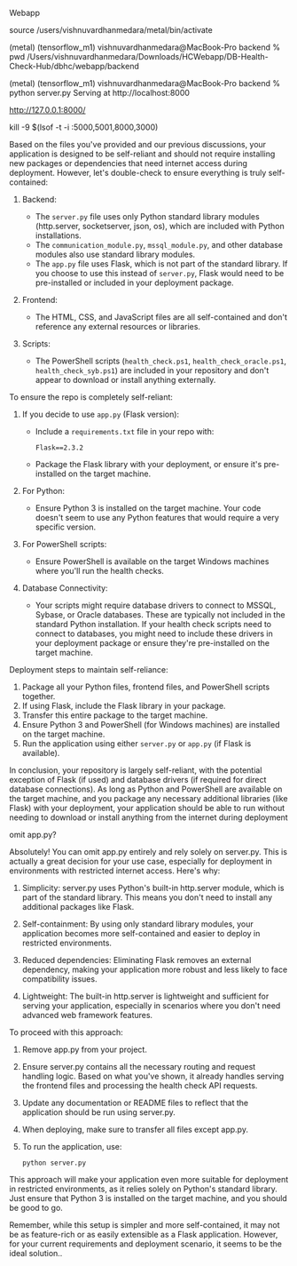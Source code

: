 Webapp


source /users/vishnuvardhanmedara/metal/bin/activate


(metal) (tensorflow_m1) vishnuvardhanmedara@MacBook-Pro backend % pwd
/Users/vishnuvardhanmedara/Downloads/HCWebapp/DB-Health-Check-Hub/dbhc/webapp/backend

(metal) (tensorflow_m1) vishnuvardhanmedara@MacBook-Pro backend % python server.py
Serving at http://localhost:8000



http://127.0.0.1:8000/

kill -9 $(lsof -t -i :5000,5001,8000,3000)


Based on the files you've provided and our previous discussions, your application is designed to be self-reliant and should not require installing new packages or dependencies that need internet access during deployment. However, let's double-check to ensure everything is truly self-contained:

1. Backend:
   - The `server.py` file uses only Python standard library modules (http.server, socketserver, json, os), which are included with Python installations.
   - The `communication_module.py`, `mssql_module.py`, and other database modules also use standard library modules.
   - The `app.py` file uses Flask, which is not part of the standard library. If you choose to use this instead of `server.py`, Flask would need to be pre-installed or included in your deployment package.

2. Frontend:
   - The HTML, CSS, and JavaScript files are all self-contained and don't reference any external resources or libraries.

3. Scripts:
   - The PowerShell scripts (`health_check.ps1`, `health_check_oracle.ps1`, `health_check_syb.ps1`) are included in your repository and don't appear to download or install anything externally.

To ensure the repo is completely self-reliant:

1. If you decide to use `app.py` (Flask version):
   - Include a `requirements.txt` file in your repo with:
     ```
     Flask==2.3.2
     ```
   - Package the Flask library with your deployment, or ensure it's pre-installed on the target machine.

2. For Python:
   - Ensure Python 3 is installed on the target machine. Your code doesn't seem to use any Python features that would require a very specific version.

3. For PowerShell scripts:
   - Ensure PowerShell is available on the target Windows machines where you'll run the health checks.

4. Database Connectivity:
   - Your scripts might require database drivers to connect to MSSQL, Sybase, or Oracle databases. These are typically not included in the standard Python installation. If your health check scripts need to connect to databases, you might need to include these drivers in your deployment package or ensure they're pre-installed on the target machine.

Deployment steps to maintain self-reliance:

1. Package all your Python files, frontend files, and PowerShell scripts together.
2. If using Flask, include the Flask library in your package.
3. Transfer this entire package to the target machine.
4. Ensure Python 3 and PowerShell (for Windows machines) are installed on the target machine.
5. Run the application using either `server.py` or `app.py` (if Flask is available).

In conclusion, your repository is largely self-reliant, with the potential exception of Flask (if used) and database drivers (if required for direct database connections). As long as Python and PowerShell are available on the target machine, and you package any necessary additional libraries (like Flask) with your deployment, your application should be able to run without needing to download or install anything from the internet during deployment




omit app.py? 

Absolutely! You can omit app.py entirely and rely solely on server.py. This is actually a great decision for your use case, especially for deployment in environments with restricted internet access. Here's why:

1. Simplicity: server.py uses Python's built-in http.server module, which is part of the standard library. This means you don't need to install any additional packages like Flask.

2. Self-containment: By using only standard library modules, your application becomes more self-contained and easier to deploy in restricted environments.

3. Reduced dependencies: Eliminating Flask removes an external dependency, making your application more robust and less likely to face compatibility issues.

4. Lightweight: The built-in http.server is lightweight and sufficient for serving your application, especially in scenarios where you don't need advanced web framework features.

To proceed with this approach:

1. Remove app.py from your project.

2. Ensure server.py contains all the necessary routing and request handling logic. Based on what you've shown, it already handles serving the frontend files and processing the health check API requests.

3. Update any documentation or README files to reflect that the application should be run using server.py.

4. When deploying, make sure to transfer all files except app.py.

5. To run the application, use:
   ```
   python server.py
   ```

This approach will make your application even more suitable for deployment in restricted environments, as it relies solely on Python's standard library. Just ensure that Python 3 is installed on the target machine, and you should be good to go.

Remember, while this setup is simpler and more self-contained, it may not be as feature-rich or as easily extensible as a Flask application. However, for your current requirements and deployment scenario, it seems to be the ideal solution..
